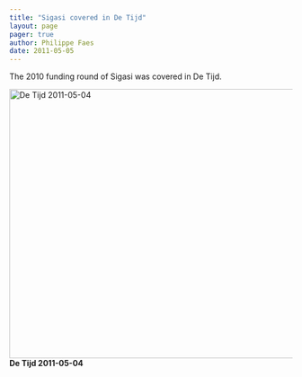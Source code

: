 ```yaml
---
title: "Sigasi covered in De Tijd"
layout: page 
pager: true
author: Philippe Faes
date: 2011-05-05
---
```

<div class="content">
<p>The 2010 funding round of Sigasi was covered in De Tijd.</p><p><span class="inline inline-center"><img src="http://www.sigasi.com/sites/www.sigasi.com/files/images/photo.preview.JPG" alt="De Tijd 2011-05-04" title="De Tijd 2011-05-04" class="image image-preview " width="640" height="480"/><span class="caption"><strong>De Tijd 2011-05-04</strong></span></span></p>  </div>


